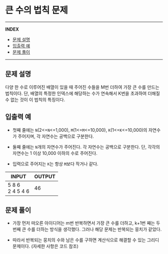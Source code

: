 # 큰 수의 법칙 문제

---
**INDEX**
- [문제 설명](#문제-설명)
- [입출력 예](#입출력-예)
- [문제 풀이](#문제-풀이)
---

## 문제 설명

다양 한 수로 이루어진 배열이 있을 때 주어진 수들을 M번 더하여 가장 큰 수를 만드는 법칙이다. 단, 배열의 특정한 인덱스에 해당하는 수가 연속해서 K번을 초과하여 더해질 수 없는 것이 이 법칙의 특징이다.

## 입출력 예

- 첫째 줄에는 `N`(2<=`N`<=1,000), `M`(1<=`M`<=10,000), `K`(1<=`K`<=10,000)의 자연수가 주어지며, 각 자연수는 공백으로 구분한다.

- 둘째 줄에는 `N`개의 자연수가 주어진다. 각 자연수는 공백으로 구분한다. 단, 각각의 자연수는 1 이상 10,000 이하의 수로 주어진다.

- 입력으로 주어지는 `K`는 항상 `M`보다 작거나 같다.


| INPUT              | OUTPUT |
|--------------------|--------|
| 5 8 6<br>2 4 5 4 6 | 46     |

## 문제 풀이

- 가장 먼저 떠오른 아이디어는 m번 반복하면서 가장 큰 수를 더하고, k+1번 째는 두 번째 큰 수를 더하는 방식을 생각했다. 그러나 해당 문제는 반복되는 뭉치가 같았다.

- 따라서 반복되는 뭉치의 수와 남은 수를 구하면 계산식으로 해결할 수 있는 그리디 문제이다. (자세한 사항은 코드 참조)


